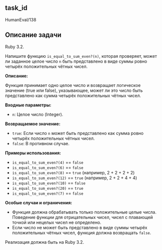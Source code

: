 ## task_id
HumanEval/138

## Описание задачи
Ruby 3.2.

Напишите функцию `is_equal_to_sum_even?(n)`, которая проверяет, может ли заданное целое число `n` быть представлено в виде суммы ровно четырёх положительных чётных чисел.

**Описание:**

Функция принимает одно целое число и возвращает логическое значение (true или false), указывающее, может ли это число быть представлено как сумма четырёх положительных чётных чисел.

**Входные параметры:**

* `n`: Целое число (Integer).


**Возвращаемое значение:**

* `true`: Если число `n` может быть представлено как сумма ровно четырёх положительных чётных чисел.
* `false`: В противном случае.


**Примеры использования:**

* `is_equal_to_sum_even?(4)` == `false`
* `is_equal_to_sum_even?(6)` == `false`
* `is_equal_to_sum_even?(8)` == `true`  (например, 2 + 2 + 2 + 2)
* `is_equal_to_sum_even?(12)` == `true` (например, 2 + 2 + 4 + 4)
* `is_equal_to_sum_even?(10)` == `false`
* `is_equal_to_sum_even?(20)` == `true`
* `is_equal_to_sum_even?(7)` == `false`


**Особые случаи и ограничения:**

* Функция должна обрабатывать только положительные целые числа.  Поведение функции для отрицательных чисел, чисел с плавающей точкой или нецелых чисел не определено.
* Если число не может быть представлено в виде суммы четырёх положительных чётных чисел, функция должна возвращать `false`.

Реализация должна быть на Ruby 3.2.

